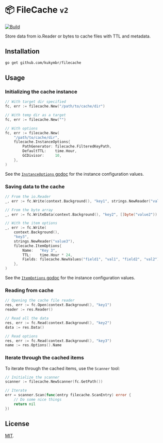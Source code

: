 # 📦 FileCache `v2`

[![Build](https://github.com/kukymbr/filecache/actions/workflows/go.yml/badge.svg)](https://github.com/kukymbr/filecache/actions/workflows/go.yml)

Store data from io.Reader or bytes to cache files with TTL and metadata.

## Installation

```sh
go get github.com/kukymbr/filecache 
```

## Usage

### Initializing the cache instance

```go
// With target dir specified
fc, err := filecache.New("/path/to/cache/dir")
```

```go
// With temp dir as a target
fc, err := filecache.New("")
```

```go
// With options
fc, err := filecache.New(
	"/path/to/cache/dir",
    filecache.InstanceOptions{
        PathGenerator: filecache.FilteredKeyPath,
        DefaultTTL:    time.Hour,
        GCDivisor:     10,
    },
)
```

See the [`InstanceOptions` godoc](options.go) for the instance configuration values.

### Saving data to the cache

```go
// From the io.Reader
_, err := fc.Write(context.Background(), "key1", strings.NewReader("value1"))
```

```go
// From the byte array
_, err := fc.WriteData(context.Background(), "key2", []byte("value2"))
```

```go
// With the item options
_, err := fc.Write(
    context.Background(), 
    "key3", 
    strings.NewReader("value3"),
    filecache.ItemOptions{
        Name:   "Key 3",
        TTL:    time.Hour * 24,
        Fields: filecache.NewValues("field1", "val1", "field2", "val2"),
    },
)
```

See the [`ItemOptions` godoc](options.go) for the instance configuration values.

### Reading from cache

```go
// Opening the cache file reader
res, err := fc.Open(context.Background(), "key1")
reader := res.Reader()
```

```go
// Read all the data
res, err := fc.Read(context.Background(), "key2")
data := res.Data()
```

```go
// Read options
res, err := fc.Read(context.Background(), "key3")
name := res.Options().Name
```

### Iterate through the cached items

To iterate through the cached items, use the `Scanner` tool:

```go
// Initialize the scanner
scanner := filecache.NewScanner(fc.GetPath())

// Iterate
err = scanner.Scan(func(entry filecache.ScanEntry) error {
    // Do some nice things  
    return nil
})
```

## License

[MIT](/LICENSE).